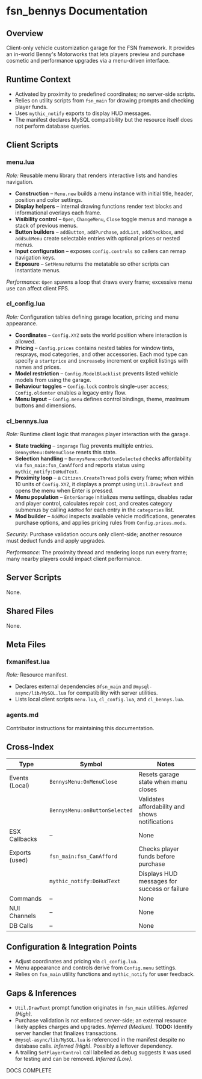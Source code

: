 # fsn_bennys Documentation

## Overview
Client-only vehicle customization garage for the FSN framework. It provides an in-world Benny's Motorworks that lets players preview and purchase cosmetic and performance upgrades via a menu-driven interface.

## Runtime Context
- Activated by proximity to predefined coordinates; no server-side scripts.
- Relies on utility scripts from `fsn_main` for drawing prompts and checking player funds.
- Uses `mythic_notify` exports to display HUD messages.
- The manifest declares MySQL compatibility but the resource itself does not perform database queries.

## Client Scripts
### menu.lua
*Role:* Reusable menu library that renders interactive lists and handles navigation.

- **Construction** – `Menu.new` builds a menu instance with initial title, header, position and color settings.
- **Display helpers** – internal drawing functions render text blocks and informational overlays each frame.
- **Visibility control** – `Open`, `ChangeMenu`, `Close` toggle menus and manage a stack of previous menus.
- **Button builders** – `addButton`, `addPurchase`, `addList`, `addCheckbox`, and `addSubMenu` create selectable entries with optional prices or nested menus.
- **Input configuration** – exposes `config.controls` so callers can remap navigation keys.
- **Exposure** – `SetMenu` returns the metatable so other scripts can instantiate menus.

*Performance:* `Open` spawns a loop that draws every frame; excessive menu use can affect client FPS.

### cl_config.lua
*Role:* Configuration tables defining garage location, pricing and menu appearance.

- **Coordinates** – `Config.XYZ` sets the world position where interaction is allowed.
- **Pricing** – `Config.prices` contains nested tables for window tints, resprays, mod categories, and other accessories. Each mod type can specify a `startprice` and `increaseby` increment or explicit listings with names and prices.
- **Model restriction** – `Config.ModelBlacklist` prevents listed vehicle models from using the garage.
- **Behaviour toggles** – `Config.lock` controls single-user access; `Config.oldenter` enables a legacy entry flow.
- **Menu layout** – `Config.menu` defines control bindings, theme, maximum buttons and dimensions.

### cl_bennys.lua
*Role:* Runtime client logic that manages player interaction with the garage.

- **State tracking** – `ingarage` flag prevents multiple entries. `BennysMenu:OnMenuClose` resets this state.
- **Selection handling** – `BennysMenu:onButtonSelected` checks affordability via `fsn_main:fsn_CanAfford` and reports status using `mythic_notify:DoHudText`.
- **Proximity loop** – a `Citizen.CreateThread` polls every frame; when within 10 units of `Config.XYZ`, it displays a prompt using `Util.DrawText` and opens the menu when Enter is pressed.
- **Menu population** – `EnterGarage` initializes menu settings, disables radar and player control, calculates repair cost, and creates category submenus by calling `AddMod` for each entry in the `categories` list.
- **Mod builder** – `AddMod` inspects available vehicle modifications, generates purchase options, and applies pricing rules from `Config.prices.mods`.

*Security:* Purchase validation occurs only client-side; another resource must deduct funds and apply upgrades.

*Performance:* The proximity thread and rendering loops run every frame; many nearby players could impact client performance.

## Server Scripts
None.

## Shared Files
None.

## Meta Files
### fxmanifest.lua
*Role:* Resource manifest.
- Declares external dependencies `@fsn_main` and `@mysql-async/lib/MySQL.lua` for compatibility with server utilities.
- Lists local client scripts `menu.lua`, `cl_config.lua`, and `cl_bennys.lua`.

### agents.md
Contributor instructions for maintaining this documentation.

## Cross-Index
| Type | Symbol | Notes |
|------|--------|-------|
| Events (Local) | `BennysMenu:OnMenuClose` | Resets garage state when menu closes |
|  | `BennysMenu:onButtonSelected` | Validates affordability and shows notifications |
| ESX Callbacks | – | None |
| Exports (used) | `fsn_main:fsn_CanAfford` | Checks player funds before purchase |
|  | `mythic_notify:DoHudText` | Displays HUD messages for success or failure |
| Commands | – | None |
| NUI Channels | – | None |
| DB Calls | – | None |

## Configuration & Integration Points
- Adjust coordinates and pricing via `cl_config.lua`.
- Menu appearance and controls derive from `Config.menu` settings.
- Relies on `fsn_main` utility functions and `mythic_notify` for user feedback.

## Gaps & Inferences
- `Util.DrawText` prompt function originates in `fsn_main` utilities. *Inferred (High).* 
- Purchase validation is not enforced server-side; an external resource likely applies charges and upgrades. *Inferred (Medium).* **TODO:** Identify server handler that finalizes transactions.
- `@mysql-async/lib/MySQL.lua` is referenced in the manifest despite no database calls. *Inferred (High).* Possibly a leftover dependency.
- A trailing `SetPlayerControl` call labelled as debug suggests it was used for testing and can be removed. *Inferred (Low).* 

DOCS COMPLETE
